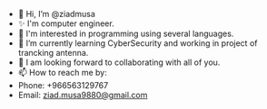 - 👋 Hi, I’m @ziadmusa
- ✨ I'm computer engineer.
- 👀 I'm interested in programming using several languages.
- 🌱 I’m currently learning CyberSecurity and working in project of trancking antenna.
- 💞️ I am looking forward to collaborating with all of you.
- 📫 How to reach me by:
- Phone: +966563129767
- Email: ziad.musa9880@gmail.com

<!---
ziadmusa/ziadmusa is a ✨ special ✨ repository because its `README.md` (this file) appears on your GitHub profile.
You can click the Preview link to take a look at your changes.
--->
